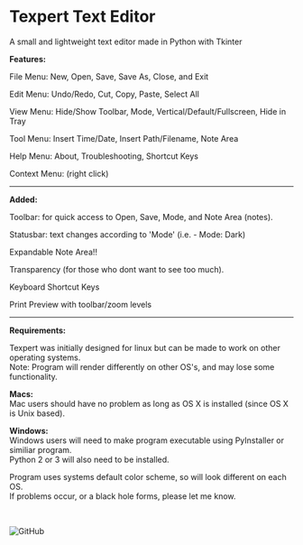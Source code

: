 # Texpert Text Editor
A small and lightweight text editor made in Python with Tkinter  
  
  
**Features:**

File Menu: New, Open, Save, Save As, Close, and Exit  

Edit Menu: Undo/Redo, Cut, Copy, Paste, Select All

View Menu: Hide/Show Toolbar, Mode, Vertical/Default/Fullscreen, Hide in Tray

Tool Menu: Insert Time/Date, Insert Path/Filename, Note Area  

Help Menu: About, Troubleshooting, Shortcut Keys  

Context Menu: (right click)


--------------------------------------------------------------------  

**Added:** 

Toolbar: for quick access to Open, Save, Mode, and Note Area (notes).  

Statusbar: text changes according to 'Mode' (i.e. - Mode: Dark)

Expandable Note Area!!  

Transparency (for those who dont want to see too much).

Keyboard Shortcut Keys

Print Preview with toolbar/zoom levels  


--------------------------------------------------------------------
**Requirements:**  

Texpert was initially designed for linux but can be made to work on other operating systems.  
Note: Program will render differently on other OS's, and may lose some functionality.

**Macs:**   
Mac users should have no problem as long as OS X is installed (since OS X is Unix based).

**Windows:**   
Windows users will need to make program executable using PyInstaller or similiar program.  
Python 2 or 3 will also need to be installed.  

Program uses systems default color scheme, so will look different on each OS.  
If problems occur, or a black hole forms, please let me know.  

<br>  



![GitHub](https://img.shields.io/github/license/linuxlawson/texpert?style=plastic)





